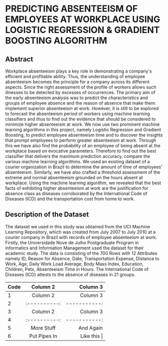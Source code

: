 # PREDICTING ABSENTEEISM OF EMPLOYEES AT WORKPLACE USING LOGISTIC REGRESSION & GRADIENT BOOSTING ALGORITHM

## Abstract 
Workplace absenteeism plays a key role in demonstrating a company's efficient and profitable ability. Thus, the understanding of employee absenteeism becomes the principle for a company across its different aspects. Since the right assessment of the profile of workers allows such illnesses to be detected by excesses of occurrences. The primary aim of the early absenteeism analysis was to predict the characteristics and groups of employee absence and the reason of absence that make them implement superior absenteeism at work. However, it is still to be explored to forecast the absenteeism period of workers using machine learning classifiers and thus to find out the evidence that should be considered to minimize higher absenteeism at work. We now use two prominent machine learning algorithms in this project, namely Logistic Regression and Gradient Boosting, to predict employee absenteeism time and to discover the insights that prompt employees to perform greater absenteeism at work. Through this we have also find the probability of an employee of being absent at the workplace based on evocative parameters. Therefore to find out the best classifier that delivers the maximum prediction accuracy, compare the various machine learning algorithms. We used an existing dataset of a courier organization in Brazil to determine the amount of time of employees' absenteeism. Similarly, we have also crafted a threshold assessment of the extreme and normal absenteeism grounded on the hours absent at workplace. Using the machine learning algorithm, we revealed that the best facts of exhibiting higher absenteeism at work are the justification for absence class as diseases corroborated by the International Code of Diseases (ICD) and the transportation cost from home to work. 

## Description of the Dataset
The dataset we used in this study was obtained from the UCI Machine Learning Repository, which was created from July 2007 to July 2010 at a courier company in Brazil with records of employee absenteeism at work. Firstly, the Universidade Nove de Julho Postgraduate Program in Informatics and Information Management used the dataset for their academic study. The data is consisting of the 700 Rows with 12 Attributes namely ID, Reason for Absence, Date, Transportation Expense, Distance to Work, Age, Daily Work Load Average, Body Mass Index, Education, Children, Pets, Absenteeism Time in Hours. The International Code of Diseases (ICD) attests to the absence of diseases in 21 groups. 

| Code       | Column 2     | Column 3     |
| :------------- | :----------: | -----------: |
| 1          | Column 2     | Column 3     |
| 2          | :----------: | -----------: |
| 3          | Column 2     | Column 3     |
| 4 | :----------: | -----------: |
| 5 | More Stuff   | And Again    |
| 6   | Put Pipes In | Like this \| |
